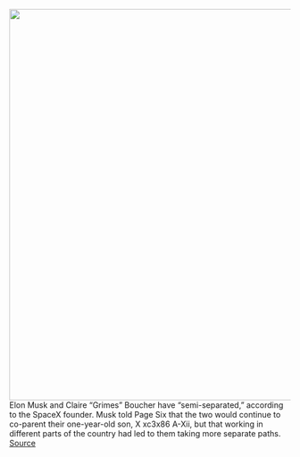 <img src='https://cdn.vox-cdn.com/thumbor/GIJnjGtxs5OjdhoVtNR11uHL7IQ=/0x0:4018x2892/1200x800/filters:focal(1688x1125:2330x1767)/cdn.vox-cdn.com/uploads/chorus_image/image/69903456/955815456.0.jpg' width='700px' /><br/>
Elon Musk and Claire “Grimes” Boucher have “semi-separated,” according to the SpaceX founder. Musk told Page Six that the two would continue to co-parent their one-year-old son, X xc3x86 A-Xii, but that working in different parts of the country had led to them taking more separate paths.
<a href='https://www.theverge.com/2021/9/24/22691568/elon-musk-grimes-relationship-semi-separated-co-parent'> Source <a/>